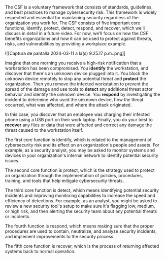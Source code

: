 The CSF is a voluntary framework that consists of standards, guidelines, and best practices to manage cybersecurity risk. This framework is widely respected and essential for maintaining security regardless of the organization you work for. The CSF consists of five important core functions, identify, protect, detect, respond, and recover, which we'll discuss in detail in a future video. For now, we'll focus on how the CSF benefits organizations and how it can be used to protect against threats, risks, and vulnerabilities by providing a workplace example.

![[Captura de pantalla 2024-03-11 a la(s) 9.25.17 p.m..png]]

Imagine that one morning you receive a high-risk notification that a workstation has been compromised. You **identify** the workstation, and discover that there's an unknown device plugged into it. You block the unknown device remotely to stop any potential threat and **protect** the organization. Then you remove the infected workstation to prevent the spread of the damage and use tools to **detect** any additional threat actor behavior and identify the unknown device. You **respond** by investigating the incident to determine who used the unknown device, how the threat occurred, what was affected, and where the attack originated.

In this case, you discover that an employee was charging their infected phone using a USB port on their work laptop. Finally, you do your best to **recover** any files or data that were affected and correct any damage the threat caused to the workstation itself.

The first core function is identify, which is related to the management of cybersecurity risk and its effect on an organization's people and assets. For example, as a security analyst, you may be asked to monitor systems and devices in your organization's internal network to identify potential security issues.

The second core function is protect, which is the strategy used to protect an organization through the implementation of policies, procedures, training, and tools that help mitigate cybersecurity threats.

The third core function is detect, which means identifying potential security incidents and improving monitoring capabilities to increase the speed and efficiency of detections. For example, as an analyst, you might be asked to review a new security tool's setup to make sure it's flagging low, medium, or high risk, and then alerting the security team about any potential threats or incidents. 

The fourth function is respond, which means making sure that the proper procedures are used to contain, neutralize, and analyze security incidents, and implement improvements to the security process.

The fifth core function is recover, which is the process of returning affected systems back to normal operation.